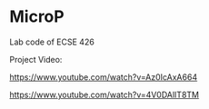 MicroP
======

Lab code of ECSE 426


Project Video:

https://www.youtube.com/watch?v=Az0IcAxA664

https://www.youtube.com/watch?v=4V0DAlIT8TM
